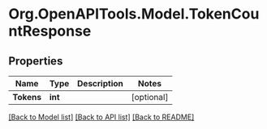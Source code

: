 # Org.OpenAPITools.Model.TokenCountResponse

## Properties

Name | Type | Description | Notes
------------ | ------------- | ------------- | -------------
**Tokens** | **int** |  | [optional] 

[[Back to Model list]](../README.md#documentation-for-models) [[Back to API list]](../README.md#documentation-for-api-endpoints) [[Back to README]](../README.md)

